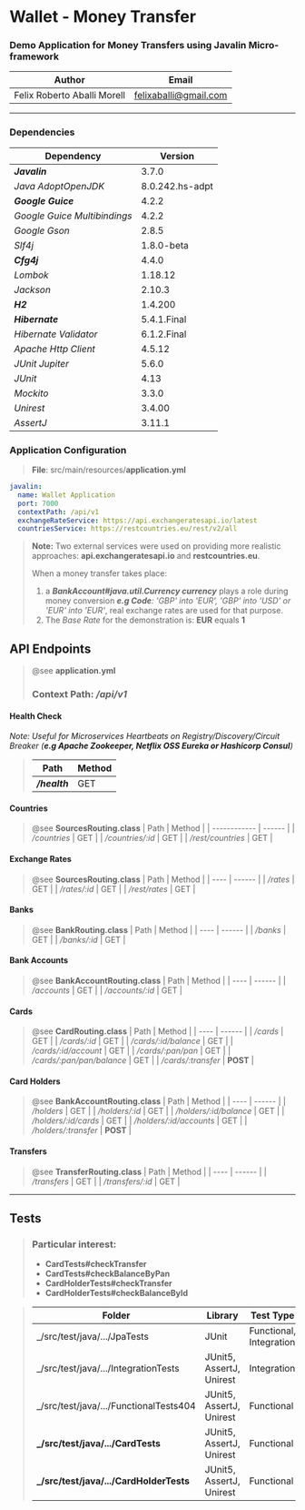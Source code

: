 # Wallet - Money Transfer

### Demo Application for Money Transfers using **Javalin Micro-framework**

| Author                      | Email                 |
| --------------------------- | --------------------- |
| Felix Roberto Aballi Morell | felixaballi@gmail.com |

---

### **Dependencies**

| Dependency                   | Version         |
| ---------------------------- | --------------- |
| _**Javalin**_                | 3.7.0           |
| _Java AdoptOpenJDK_          | 8.0.242.hs-adpt |
| _**Google Guice**_               | 4.2.2           |
| _Google Guice Multibindings_ | 4.2.2           |
| _Google Gson_                 | 2.8.5           |
| _Slf4j_                      | 1.8.0-beta      |
| _**Cfg4j**_                  | 4.4.0           |
| _Lombok_                     | 1.18.12         |
| _Jackson_                    | 2.10.3          |
| _**H2**_                     | 1.4.200         |
| _**Hibernate**_              | 5.4.1.Final     |
| _Hibernate Validator_        | 6.1.2.Final     |
| _Apache Http Client_         | 4.5.12          |
| _JUnit Jupiter_              | 5.6.0           |
| _JUnit_                      | 4.13            |
| _Mockito_                    | 3.3.0           |
| _Unirest_                    | 3.4.00          |
| _AssertJ_                    | 3.11.1          |

### **Application Configuration**

> **File**: src/main/resources/**application.yml**

```yaml
javalin:
  name: Wallet Application
  port: 7000
  contextPath: /api/v1
  exchangeRateService: https://api.exchangeratesapi.io/latest
  countriesService: https://restcountries.eu/rest/v2/all
```
>**Note:** 
> Two external services were used on providing more realistic approaches: **api.exchangeratesapi.io** and **restcountries.eu**. 
>
> When a money transfer takes place: 
> 1) a ***BankAccount#java.util.Currency currency*** plays a role during money conversion
> ***e.g Code**: 'GBP' into 'EUR', 'GBP' into 'USD' or 'EUR' into 'EUR'*, real exchange rates are used for that purpose.
> 2) The *Base Rate* for the demonstration is: **EUR** equals **1**

## API Endpoints

> @see **application.yml**
>
> ### Context Path: **_/api/v1_**

#### Health Check

_Note: Useful for Microservices Heartbeats on Registry/Discovery/Circuit Breaker (**e.g Apache Zookeeper, Netflix OSS Eureka or Hashicorp Consul**)_

> | Path          | Method |
> | ------------- | ------ |
> | _**/health**_ | GET    |

#### Countries

> @see **SourcesRouting.class**
> | Path | Method |
> | ------------ | ------ |
> | _/countries_ | GET |
> | _/countries/:id_ | GET |
> | _/rest/countries_ | GET |

#### Exchange Rates

> @see **SourcesRouting.class**
> | Path | Method |
> | ---- | ------ |
> | _/rates_ | GET |
> | _/rates/:id_ | GET |
> | _/rest/rates_ | GET |

#### Banks

> @see **BankRouting.class**
> | Path | Method |
> | ---- | ------ |
> | _/banks_ | GET |
> | _/banks/:id_ | GET |

#### Bank Accounts

> @see **BankAccountRouting.class**
> | Path | Method |
> | ---- | ------ |
> | _/accounts_ | GET |
> | _/accounts/:id_ | GET |

#### Cards

> @see **CardRouting.class**
> | Path | Method |
> | ---- | ------ |
> | _/cards_ | GET |
> | _/cards/:id_ | GET |
> | _/cards/:id/balance_ | GET |
> | _/cards/:id/account_ | GET |
> | _/cards/:pan/pan_ | GET |
> | _/cards/:pan/pan/balance_ | GET |
> | _/cards/:transfer_ | **POST** |

#### Card Holders

> @see **BankAccountRouting.class**
> | Path | Method |
> | ---- | ------ |
> | _/holders_ | GET |
> | _/holders/:id_ | GET |
> | _/holders/:id/balance_ | GET |
> | _/holders/:id/cards_ | GET |
> | _/holders/:id/accounts_ | GET |
> | _/holders/:transfer_ | **POST** |

#### Transfers

> @see **TransferRouting.class**
> | Path | Method |
> | ---- | ------ |
> | _/transfers_ | GET |
> | _/transfers/:id_ | GET |

---

## Tests

> ### Particular interest: 
> - **CardTests#checkTransfer**
> - **CardTests#checkBalanceByPan**
> - **CardHolderTests#checkTransfer**
> - **CardHolderTests#checkBalanceById**

> | Folder                                   | Library                  | Test Type               |
> | ---------------------------------------- | ------------------------ | ----------------------- |
> | \_/src/test/java/.../JpaTests            | JUnit                    | Functional, Integration |
> | \_/src/test/java/.../IntegrationTests    | JUnit5, AssertJ, Unirest | Integration             |
> | \_/src/test/java/.../FunctionalTests404  | JUnit5, AssertJ, Unirest | Functional              |
> | **\_/src/test/java/.../CardTests**       | JUnit5, AssertJ, Unirest | Functional              |
> | **\_/src/test/java/.../CardHolderTests** | JUnit5, AssertJ, Unirest | Functional              |
